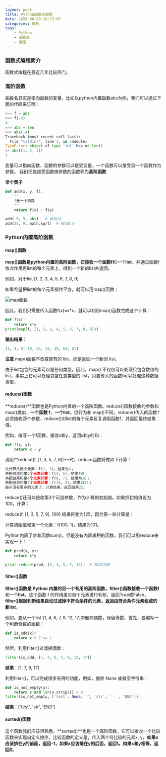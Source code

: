 ```yaml
---
layout: post
title: Python函数式编程
date: 2020-08-09 18:15:07
categories: 编程	
tags:
	- Python
	- 函数式
	- 编程
---
```


### 函数式编程简介
函数式编程在最近几年比较热门。

### 高阶函数
函数名其实是指向函数的变量，比如以python内置函数abs为例，我们可以通过下面的代码来证明：
```python
>>> f = abs
>>> f(-4)
4
>>> abs = len
>>> abs(-4)
Traceback (most recent call last):
  File "<stdin>", line 1, in <module>
TypeError: object of type 'int' has no len()
>> abs([1, 2, 3])
3
```
变量可以指向函数，函数的参数可以接受变量，一个函数可以接受另一个函数作为参数。
我们把能接受函数做参数的函数称为**高阶函数**
<!-- more -->

**举个栗子**
```python
def add(x, y, f):
    ""
    f是一个函数
    ""
    return f(x) + f(y)

add(-5, 9, abs)   # 输出14
add(25, 9, math.sqrt)  # 输出8.0
```
### Python内置高阶函数
#### map()函数
**map()**函数是python内置的高阶函数，它接收一个**函数f**和一个**list**，并通过函数f依次作用再list的每个元素上，得到一个新的list并返回。

例如，对于list [1, 2, 3, 4, 5, 6, 7, 8, 9]

如果希望把list的每个元素都作平方，就可以用map()函数：

![map函数](https://cutoutsy-blog-1253675385.cos.ap-chengdu.myqcloud.com/blog_python_function_map.jpg)

因此，我们只需要传入函数f(x)=x*x，就可以利用map()函数完成这个计算：
```python
def f(x):
    return x*x
print(map(f, [1, 2, 3, 4, 5, 6, 7, 8, 9]))
```
**输出结果：**
```python
[1, 4, 9, 10, 25, 36, 49, 64, 81]
```
**注意**
map()函数不改变原有的 list，而是返回一个新的 list。

由于list包含的元素可以是任何类型，因此，map() 不仅仅可以处理只包含数值的 list，事实上它可以处理包含任意类型的 list，只要传入的函数f可以处理这种数据类型。
#### reduce()函数
**reduce()**函数也是Python内置的一个高阶函数。reduce()函数接收的参数和 map()类似，**一个函数 f**，**一个list**，但行为和 map()不同，reduce()传入的函数 f 必须接收两个参数，reduce()对list的每个元素反复调用函数f，并返回最终结果值。

例如，编写一个f函数，接收x和y，返回x和y的和：
```python
def f(x, y):
    return x + y
```
调用**reduce(f, [1, 3, 5, 7, 9])**时，reduce函数将做如下计算：
```python
先计算头两个元素：f(1, 3)，结果为4；
再把结果和第3个元素计算：f(4, 5)，结果为9；
再把结果和第4个元素计算：f(9, 7)，结果为16；
再把结果和第5个元素计算：f(16, 9)，结果为25；
由于没有更多的元素了，计算结束，返回结果25。
```
reduce()还可以接收第3个可选参数，作为计算的初始值。如果把初始值设为100，计算：

reduce(f, [1, 3, 5, 7, 9], 100)
结果将变为125，因为第一轮计算是：

计算初始值和第一个元素：f(100, 1)，结果为101。

Python内置了求和函数sum()，但是没有内置求积的函数，我们可以用reduce来实现一下：
```python
def prod(x, y):
    return x*y

print reduce(prod, [2, 4, 5, 7, 12])  # 输出3360
```
#### filter()函数
**filter()**函数是 Python 内置的另一个有用的高阶函数，filter()函数接收一个**函数f**和一个**list**，这个函数 f 的作用是对每个元素进行判断，返回True或False，**filter()根据判断结果自动过滤掉不符合条件的元素，返回由符合条件元素组成的新list**。

例如，要从一个list [1, 4, 6, 7, 9, 12, 17]中删除偶数，保留奇数，首先，要编写一个判断奇数的函数：
```python
def is_odd(x):
    return x % 2 == 1
```
然后，利用filter()过滤掉偶数：
```python
filter(is_odd, [1, 4, 6, 7, 9, 12, 17])
```
**结果**：[1, 7, 9, 17]

利用filter()，可以完成很多有用的功能，例如，删除 None 或者空字符串：
```python
def is_not_empty(s):
    return s and len(s.strip()) > 0
filter(is_not_empty, ['test', None, '', 'str', '  ', 'END'])
```
**结果**：['test', 'str', 'END']

#### sorted()函数
这个函数我们应该很熟悉，**sorted()**也是一个高阶函数，它可以接收一个比较函数来实现自定义排序，比较函数的定义是，传入两个待比较的元素x, y，**如果x应该排在y的前面，返回-1，如果x应该排在y的后面，返回1。如果x和y相等，返回0**。

